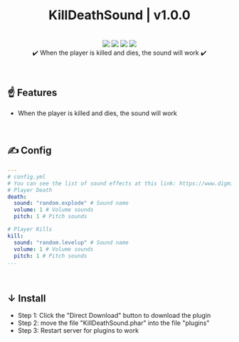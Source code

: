 <div align="center">
<h1>KillDeathSound | v1.0.0<h1>
</div>
<p align="center">
<a href="https://poggit.pmmp.io/p/KillDeathSound"><img src="https://poggit.pmmp.io/shield.state/KillDeathSound"></a>
<a href="https://poggit.pmmp.io/p/KillDeathSound"><img src="https://poggit.pmmp.io/shield.api/KillDeathSound"></a>
<a href="https://poggit.pmmp.io/p/KillDeathSound"><img src="https://poggit.pmmp.io/shield.dl.total/KillDeathSound"></a>
<a href="https://poggit.pmmp.io/p/KillDeathSound"><img src="https://poggit.pmmp.io/shield.dl/KillDeathSound"></a>
<br>
✔️ When the player is killed and dies, the sound will work ✔️
</p>

<br>

## ☝ Features
- When the player is killed and dies, the sound will work

<br>

## ✍ Config
```yaml
---
# config.yml
# You can see the list of sound effects at this link: https://www.digminecraft.com/lists/sound_list_pe.php
# Player Death
death:
  sound: "random.explode" # Sound name
  volume: 1 # Volume sounds
  pitch: 1 # Pitch sounds

# Player Kills
kill:
  sound: "random.levelup" # Sound name
  volume: 1 # Volume sounds
  pitch: 1 # Pitch sounds
...
```

<br>

## ↓ Install
- Step 1: Click the "Direct Download" button to download the plugin
- Step 2: move the file "KillDeathSound.phar" into the file "plugins"
- Step 3: Restart server for plugins to work
